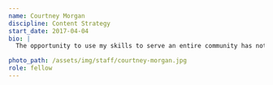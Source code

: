 ```yaml
---
name: Courtney Morgan
discipline: Content Strategy
start_date: 2017-04-04
bio: |
  The opportunity to use my skills to serve an entire community has not come along often. The fellowship gives me the chance to do what I do best in order to help provide the City with long-lasting, innovative solutions to many major public challenges.

photo_path: /assets/img/staff/courtney-morgan.jpg
role: fellow
---
```

